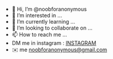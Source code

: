 - 👋 Hi, I’m @noobforanonymous
- 👀 I’m interested in ...
- 🌱 I’m currently learning ...
- 💞️ I’m looking to collaborate on ...
- 📫 How to reach me ...
- DM me in instagram : <a href="https://www.instagram.com/regaan_r/">INSTAGRAM</a>
- ✉️ me noobforanonymous@gmail.com
<!---
noobforanonymous/noobforanonymous is a ✨ special ✨ repository because its `README.md` (this file) appears on your GitHub profile.
You can click the Preview link to take a look at your changes.
--->
